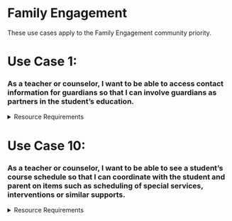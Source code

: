 # Family Engagement

These use cases apply to the Family Engagement community priority.

# Use Case 1:  

### As a teacher or counselor, I want to be able to access contact information for guardians so that I can involve guardians as partners in the student’s education. 

<details>
<summary>Resource Requirements</summary>

| API Resource | Notes |
| --- | --- |
| /parents |     |
| /people |     |
| /studentParentAssociations |     |
| /calendars |     |
| /calendarDates |     |
| /courses |     |
| /courseOfferings |     |
| /localEducationAgencies |     |
| /gradingPeriods |     |
| /schools |     |
| /sections |     |
| /sessions |     |
| /staffs |     |
| /staffEducationOrganizationAssignmentAssociations |     |
| /staffEducationOrganizationEmploymentAssociations |     |
| /staffSchoolAssociations |     |
| /staffSectionAssociations |     |
| /students |     |
| /studentEducationOrganizationAssociations |     |
| /studentSchoolAssociations |     |
| /studentSectionAssociations |     |
| /bellSchedules |     |
| /locations |     |
| /classPeriods |     |

</details>

# Use Case 10:

### As a teacher or counselor, I want to be able to see a student’s course schedule so that I can coordinate with the student and parent on items such as scheduling of special services, interventions or similar supports. 

<details>
<summary>Resource Requirements</summary>

| API Resource | Notes |
| --- | --- |
| /parents |     |
| /studentParentAssociations |     |
| /programs |     |
| /studentProgramAssociations |     |
| /studentCTEProgramAssociations |     |
| /studentHomelessProgramAssociations |     |
| /studentLanguageInstructionProgramAssociations |     |
| /studentMigrantProgramAssociations |     |
| /studentNeglectedOrDelinquentProgramAssociations |     |
| /studentSchoolFoodServiceProgramAssociations |     |
| /studentSpecialEducationProgramAssociations |     |
| /studentTitleIPartAProgramAssociations |     |
| /calendars |     |
| /calendarDates |     |
| /courses |     |
| /courseOfferings |     |
| /localEducationAgencies |     |
| /gradingPeriods |     |
| /schools |     |
| /sections |     |
| /sessions |     |
| /staffs |     |
| /staffEducationOrganizationAssignmentAssociations |     |
| /staffEducationOrganizationEmploymentAssociations |     |
| /staffSchoolAssociations |     |
| /staffSectionAssociations |     |
| /students |     |
| /studentEducationOrganizationAssociations |     |
| /studentSchoolAssociations |     |
| /studentSectionAssociations |     |
| /bellSchedules |     |
| /locations |     |
| /classPeriods |     |

</details>
